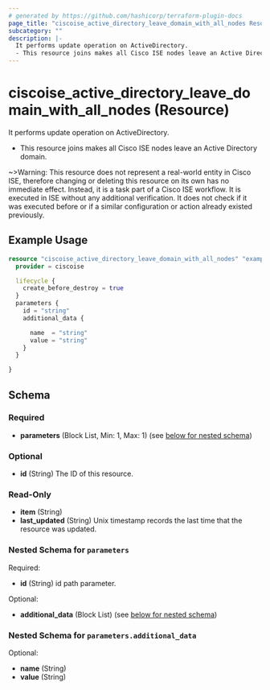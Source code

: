 ```yaml
---
# generated by https://github.com/hashicorp/terraform-plugin-docs
page_title: "ciscoise_active_directory_leave_domain_with_all_nodes Resource - terraform-provider-ciscoise"
subcategory: ""
description: |-
  It performs update operation on ActiveDirectory.
  - This resource joins makes all Cisco ISE nodes leave an Active Directory domain.
---
```


# ciscoise_active_directory_leave_domain_with_all_nodes (Resource)

It performs update operation on ActiveDirectory.
- This resource joins makes all Cisco ISE nodes leave an Active Directory domain.

~>Warning: This resource does not represent a real-world entity in Cisco ISE, therefore changing or deleting this resource on its own has no immediate effect. Instead, it is a task part of a Cisco ISE workflow. It is executed in ISE without any additional verification. It does not check if it was executed before or if a similar configuration or action already existed previously.

## Example Usage

```terraform
resource "ciscoise_active_directory_leave_domain_with_all_nodes" "example" {
  provider = ciscoise

  lifecycle {
    create_before_destroy = true
  }
  parameters {
    id = "string"
    additional_data {

      name  = "string"
      value = "string"
    }
  }

}
```

<!-- schema generated by tfplugindocs -->
## Schema

### Required

- **parameters** (Block List, Min: 1, Max: 1) (see [below for nested schema](#nestedblock--parameters))

### Optional

- **id** (String) The ID of this resource.

### Read-Only

- **item** (String)
- **last_updated** (String) Unix timestamp records the last time that the resource was updated.

<a id="nestedblock--parameters"></a>
### Nested Schema for `parameters`

Required:

- **id** (String) id path parameter.

Optional:

- **additional_data** (Block List) (see [below for nested schema](#nestedblock--parameters--additional_data))

<a id="nestedblock--parameters--additional_data"></a>
### Nested Schema for `parameters.additional_data`

Optional:

- **name** (String)
- **value** (String)


